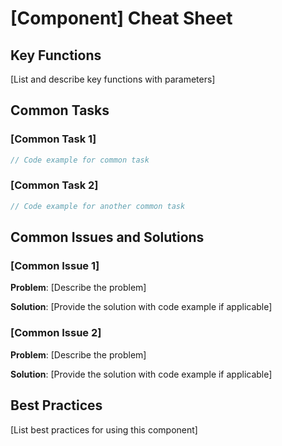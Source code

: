# [Component] Cheat Sheet

## Key Functions

[List and describe key functions with parameters]

## Common Tasks

### [Common Task 1]
```javascript
// Code example for common task
```

### [Common Task 2]
```javascript
// Code example for another common task
```

## Common Issues and Solutions

### [Common Issue 1]
**Problem**: [Describe the problem]

**Solution**:
[Provide the solution with code example if applicable]

### [Common Issue 2]
**Problem**: [Describe the problem]

**Solution**:
[Provide the solution with code example if applicable]

## Best Practices

[List best practices for using this component]
